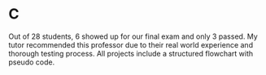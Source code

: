 # C
Out of 28 students, 6 showed up for our final exam and only 3 passed. 
My tutor recommended this professor due to their real world experience and thorough testing process. 
All projects include a structured flowchart with pseudo code. 
